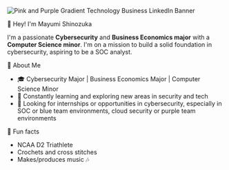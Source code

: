 
![Pink and Purple Gradient Technology Business LinkedIn Banner](https://github.com/user-attachments/assets/61122327-a032-4b09-8ce2-9f8c7932c0d3)


👋 Hey! I'm Mayumi Shinozuka

I'm a passionate **Cybersecurity** and **Business Economics major** with a **Computer Science minor**. I'm on a mission to build a solid foundation in cybersecurity, aspiring to be a SOC analyst.

🔐 About Me

- 🎓 Cybersecurity Major | Business Economics Major | Computer Science Minor 
- 🧠 Constantly learning and exploring new areas in security and tech  
- 📍 Looking for internships or opportunities in cybersecurity, especially in SOC or blue team environments, cloud security or purple team environments

🙈 Fun facts

- NCAA D2 Triathlete
- Crochets and cross stitches
- Makes/produces music 🎶


<!--
**hazmatmonstarrr/hazmatmonstarrr** is a ✨ _special_ ✨ repository because its `README.md` (this file) appears on your GitHub profile.

Here are some ideas to get you started:

- 🔭 I’m currently working on ...
- 🌱 I’m currently learning ...
- 👯 I’m looking to collaborate on ...
- 🤔 I’m looking for help with ...
- 💬 Ask me about ...
- 📫 How to reach me: ...
- 😄 Pronouns: ...
- ⚡ Fun fact: ...
-->
